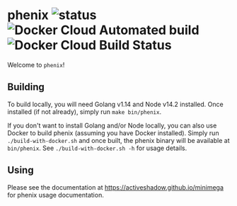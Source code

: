# phenix ![status](https://img.shields.io/badge/status-alpha-red.svg) ![Docker Cloud Automated build](https://img.shields.io/docker/cloud/automated/activeshadow/phenix) ![Docker Cloud Build Status](https://img.shields.io/docker/cloud/build/activeshadow/phenix)

Welcome to `phenix`!

## Building

To build locally, you will need Golang v1.14 and Node v14.2 installed. Once
installed (if not already), simply run `make bin/phenix`.

If you don't want to install Golang and/or Node locally, you can also use
Docker to build phenix (assuming you have Docker installed). Simply run
`./build-with-docker.sh` and once built, the phenix binary will be available
at `bin/phenix`. See `./build-with-docker.sh -h` for usage details.

## Using

Please see the documentation at https://activeshadow.github.io/minimega for
phenix usage documentation.